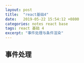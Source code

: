 ```yaml
---
layout: post
title:  "react基础4"
date:   2019-05-22 15:54:12 +0800
categories: notes react base
tags: react 基础 4
excerpt: "事件处理与条件渲染"
---
```


## 事件处理
